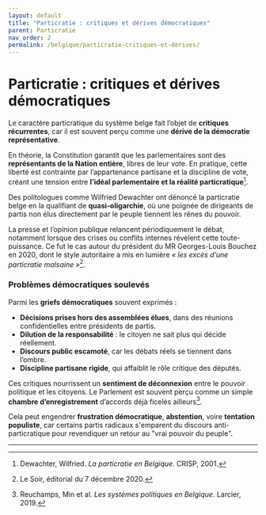 ```yaml
---
layout: default
title: "Particratie : critiques et dérives démocratiques"
parent: Particratie
nav_order: 2
permalink: /belgique/particratie-critiques-et-derives/
---
```


# Particratie : critiques et dérives démocratiques

Le caractère particratique du système belge fait l’objet de **critiques récurrentes**, car il est souvent perçu comme une **dérive de la démocratie représentative**.

En théorie, la Constitution garantit que les parlementaires sont des **représentants de la Nation entière**, libres de leur vote. En pratique, cette liberté est contrainte par l’appartenance partisane et la discipline de vote, créant une tension entre **l’idéal parlementaire et la réalité particratique**[^1].

Des politologues comme Wilfried Dewachter ont dénoncé la particratie belge en la qualifiant de **quasi-oligarchie**, où une poignée de dirigeants de partis non élus directement par le peuple tiennent les rênes du pouvoir.

La presse et l’opinion publique relancent périodiquement le débat, notamment lorsque des crises ou conflits internes révèlent cette toute-puissance. Ce fut le cas autour du président du MR Georges-Louis Bouchez en 2020, dont le style autoritaire a mis en lumière *« les excès d’une particratie malsaine »*[^2].

### Problèmes démocratiques soulevés

Parmi les **griefs démocratiques** souvent exprimés :

- **Décisions prises hors des assemblées élues**, dans des réunions confidentielles entre présidents de partis.
- **Dilution de la responsabilité** : le citoyen ne sait plus qui décide réellement.
- **Discours public escamoté**, car les débats réels se tiennent dans l’ombre.
- **Discipline partisane rigide**, qui affaiblit le rôle critique des députés.

Ces critiques nourrissent un **sentiment de déconnexion** entre le pouvoir politique et les citoyens. Le Parlement est souvent perçu comme un simple **chambre d’enregistrement** d’accords déjà ficelés ailleurs[^3].

Cela peut engendrer **frustration démocratique**, **abstention**, voire **tentation populiste**, car certains partis radicaux s'emparent du discours anti-particratique pour revendiquer un retour au "vrai pouvoir du peuple".

---

[^1]: Dewachter, Wilfried. *La particratie en Belgique*. CRISP, 2001.
[^2]: Le Soir, éditorial du 7 décembre 2020.
[^3]: Reuchamps, Min et al. *Les systèmes politiques en Belgique*. Larcier, 2019.

